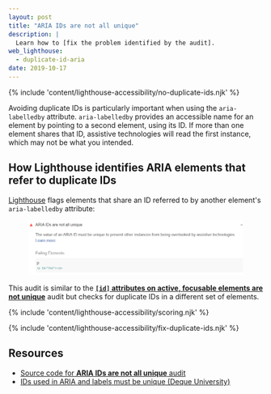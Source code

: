 ```yaml
---
layout: post
title: "ARIA IDs are not all unique"
description: |
  Learn how to [fix the problem identified by the audit].
web_lighthouse:
  - duplicate-id-aria
date: 2019-10-17
---
```


{% include 'content/lighthouse-accessibility/no-duplicate-ids.njk' %}

Avoiding duplicate IDs is particularly important
when using the `aria-labelledby` attribute.
`aria-labelledby` provides an accessible name for an element
by pointing to a second element, using its ID.
If more than one element shares that ID,
assistive technologies will read the first instance,
which may not be what you intended.

## How Lighthouse identifies ARIA elements that refer to duplicate IDs

[Lighthouse](https://developers.google.com/web/tools/lighthouse/)
flags elements that share an ID referred to
by another element's `aria-labelledby` attribute:

<figure class="w-figure">
  <img class="w-screenshot" src="duplicate-id-aria.png"
    alt="Lighthouse audit showing ARIA elements with duplicate IDs">
</figure>

This audit is similar to the
[**`[id]` attributes on active, focusable elements are not unique**](/duplicate-id-active) audit
but checks for duplicate IDs in a different set of elements.

{% include 'content/lighthouse-accessibility/scoring.njk' %}

{% include 'content/lighthouse-accessibility/fix-duplicate-ids.njk' %}

## Resources
- <a href="https://github.com/GoogleChrome/lighthouse/blob/master/lighthouse-core/audits/accessibility/duplicate-id-aria.js" rel="noopener">Source code for **ARIA IDs are not all unique** audit</a>
- <a href="https://dequeuniversity.com/rules/axe/3.3/duplicate-id-aria" rel="noopener">IDs used in ARIA and labels must be unique (Deque University)</a>
